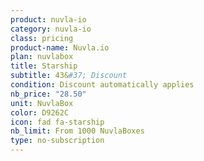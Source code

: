 ```yaml
---
product: nuvla-io
category: nuvla-io
class: pricing
product-name: Nuvla.io
plan: nuvlabox
title: Starship
subtitle: 43&#37; Discount
condition: Discount automatically applies
nb_price: "28.50"
unit: NuvlaBox
color: D9262C
icon: fad fa-starship
nb_limit: From 1000 NuvlaBoxes
type: no-subscription
---
```

